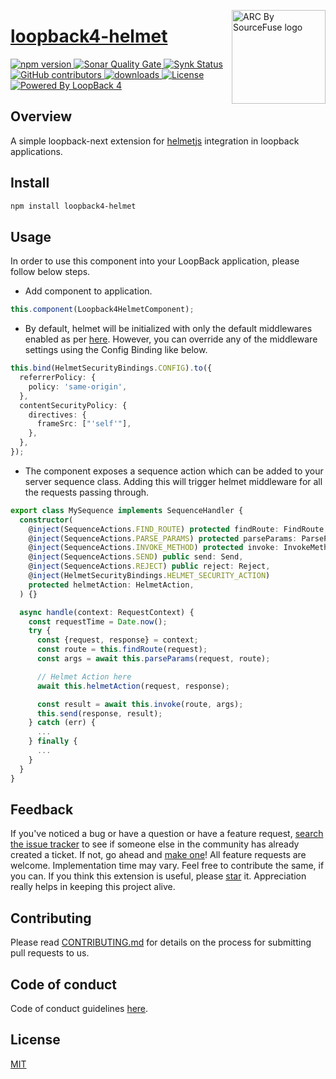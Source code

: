 <a href="https://sourcefuse.github.io/arc-docs/arc-api-docs" target="_blank"><img src="https://github.com/sourcefuse/loopback4-microservice-catalog/blob/master/docs/assets/logo-dark-bg.png?raw=true" alt="ARC By SourceFuse logo" title="ARC By SourceFuse" align="right" width="150" /></a>

# [loopback4-helmet](https://github.com/sourcefuse/loopback4-helmet)

<p align="left">
<a href="https://www.npmjs.com/package/loopback4-helmet">
<img src="https://img.shields.io/npm/v/loopback4-helmet.svg" alt="npm version" />
</a>
<a href="https://sonarcloud.io/summary/new_code?id=sourcefuse_loopback4-helmet" target="_blank">
<img alt="Sonar Quality Gate" src="https://img.shields.io/sonar/quality_gate/sourcefuse_loopback4-helmet?server=https%3A%2F%2Fsonarcloud.io">
</a>
<a href="https://app.snyk.io/org/ashishkaushik/reporting?context[page]=issues-detail&project_target=%255B%2522sourcefuse%252Floopback4-helmet%2522%255D&project_origin=%255B%2522github%2522%255D&issue_status=%255B%2522Open%2522%255D&issue_by=Severity&table_issues_detail_cols=SCORE%257CCVE%257CCWE%257CPROJECT%257CEXPLOIT%2520MATURITY%257CAUTO%2520FIXABLE%257CINTRODUCED%257CSNYK%2520PRODUCT&v=1">
<img alt="Synk Status" src="https://img.shields.io/badge/SYNK_SECURITY-MONITORED-GREEN">
</a>
<a href="https://github.com/sourcefuse/loopback4-helmet/graphs/contributors" target="_blank">
<img alt="GitHub contributors" src="https://img.shields.io/github/contributors/sourcefuse/loopback4-helmet">
</a>
<a href="https://www.npmjs.com/package/loopback4-helmet" target="_blank">
<img alt="downloads" src="https://img.shields.io/npm/dw/loopback4-helmet.svg">
</a>
<a href="https://github.com/sourcefuse/loopback4-helmet/blob/master/LICENSE">
<img src="https://img.shields.io/github/license/sourcefuse/loopback4-helmet.svg" alt="License" />
</a>
<a href="https://loopback.io/" target="_blank">
<img alt="Powered By LoopBack 4" src="https://img.shields.io/badge/Powered%20by-LoopBack 4-brightgreen" />
</a>
</p>

## Overview

A simple loopback-next extension for [helmetjs](https://helmetjs.github.io/) integration in loopback applications.

## Install

```sh
npm install loopback4-helmet
```

## Usage

In order to use this component into your LoopBack application, please follow below steps.

- Add component to application.

```ts
this.component(Loopback4HelmetComponent);
```

- By default, helmet will be initialized with only the default middlewares enabled as per [here](https://github.com/helmetjs/helmet#how-it-works). However, you can override any of the middleware settings using the Config Binding like below.

```ts
this.bind(HelmetSecurityBindings.CONFIG).to({
  referrerPolicy: {
    policy: 'same-origin',
  },
  contentSecurityPolicy: {
    directives: {
      frameSrc: ["'self'"],
    },
  },
});
```

- The component exposes a sequence action which can be added to your server sequence class. Adding this will trigger helmet middleware for all the requests passing through.

```ts
export class MySequence implements SequenceHandler {
  constructor(
    @inject(SequenceActions.FIND_ROUTE) protected findRoute: FindRoute,
    @inject(SequenceActions.PARSE_PARAMS) protected parseParams: ParseParams,
    @inject(SequenceActions.INVOKE_METHOD) protected invoke: InvokeMethod,
    @inject(SequenceActions.SEND) public send: Send,
    @inject(SequenceActions.REJECT) public reject: Reject,
    @inject(HelmetSecurityBindings.HELMET_SECURITY_ACTION)
    protected helmetAction: HelmetAction,
  ) {}

  async handle(context: RequestContext) {
    const requestTime = Date.now();
    try {
      const {request, response} = context;
      const route = this.findRoute(request);
      const args = await this.parseParams(request, route);

      // Helmet Action here
      await this.helmetAction(request, response);

      const result = await this.invoke(route, args);
      this.send(response, result);
    } catch (err) {
      ...
    } finally {
      ...
    }
  }
}
```

## Feedback

If you've noticed a bug or have a question or have a feature request, [search the issue tracker](https://github.com/sourcefuse/loopback4-helmet/issues) to see if someone else in the community has already created a ticket.
If not, go ahead and [make one](https://github.com/sourcefuse/loopback4-helmet/issues/new/choose)!
All feature requests are welcome. Implementation time may vary. Feel free to contribute the same, if you can.
If you think this extension is useful, please [star](https://help.github.com/en/articles/about-stars) it. Appreciation really helps in keeping this project alive.

## Contributing

Please read [CONTRIBUTING.md](https://github.com/sourcefuse/loopback4-helmet/blob/master/.github/CONTRIBUTING.md) for details on the process for submitting pull requests to us.

## Code of conduct

Code of conduct guidelines [here](https://github.com/sourcefuse/loopback4-helmet/blob/master/.github/CODE_OF_CONDUCT.md).

## License

[MIT](https://github.com/sourcefuse/loopback4-helmet/blob/master/LICENSE)
